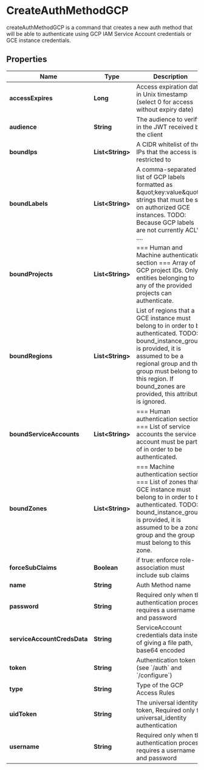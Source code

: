 

# CreateAuthMethodGCP

createAuthMethodGCP is a command that creates a new auth method that will be able to authenticate using GCP IAM Service Account credentials or GCE instance credentials.
## Properties

Name | Type | Description | Notes
------------ | ------------- | ------------- | -------------
**accessExpires** | **Long** | Access expiration date in Unix timestamp (select 0 for access without expiry date) |  [optional]
**audience** | **String** | The audience to verify in the JWT received by the client | 
**boundIps** | **List&lt;String&gt;** | A CIDR whitelist of the IPs that the access is restricted to |  [optional]
**boundLabels** | **List&lt;String&gt;** | A comma-separated list of GCP labels formatted as \&quot;key:value\&quot; strings that must be set on authorized GCE instances. TODO: Because GCP labels are not currently ACL&#39;d .... |  [optional]
**boundProjects** | **List&lt;String&gt;** | &#x3D;&#x3D;&#x3D; Human and Machine authentication section &#x3D;&#x3D;&#x3D; Array of GCP project IDs. Only entities belonging to any of the provided projects can authenticate. |  [optional]
**boundRegions** | **List&lt;String&gt;** | List of regions that a GCE instance must belong to in order to be authenticated. TODO: If bound_instance_groups is provided, it is assumed to be a regional group and the group must belong to this region. If bound_zones are provided, this attribute is ignored. |  [optional]
**boundServiceAccounts** | **List&lt;String&gt;** | &#x3D;&#x3D;&#x3D; Human authentication section &#x3D;&#x3D;&#x3D; List of service accounts the service account must be part of in order to be authenticated. |  [optional]
**boundZones** | **List&lt;String&gt;** | &#x3D;&#x3D;&#x3D; Machine authentication section &#x3D;&#x3D;&#x3D; List of zones that a GCE instance must belong to in order to be authenticated. TODO: If bound_instance_groups is provided, it is assumed to be a zonal group and the group must belong to this zone. |  [optional]
**forceSubClaims** | **Boolean** | if true: enforce role-association must include sub claims |  [optional]
**name** | **String** | Auth Method name | 
**password** | **String** | Required only when the authentication process requires a username and password |  [optional]
**serviceAccountCredsData** | **String** | ServiceAccount credentials data instead of giving a file path, base64 encoded |  [optional]
**token** | **String** | Authentication token (see &#x60;/auth&#x60; and &#x60;/configure&#x60;) |  [optional]
**type** | **String** | Type of the GCP Access Rules | 
**uidToken** | **String** | The universal identity token, Required only for universal_identity authentication |  [optional]
**username** | **String** | Required only when the authentication process requires a username and password |  [optional]



